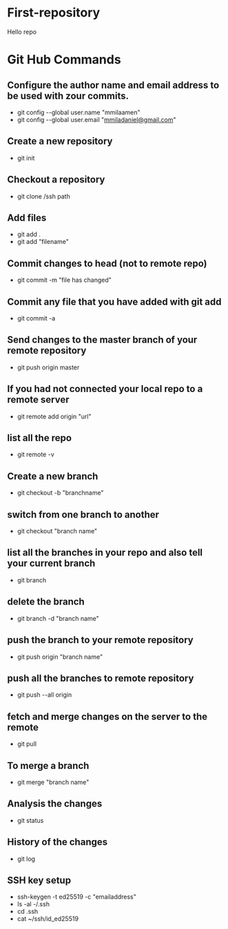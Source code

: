 # First-repository
Hello repo

# Git Hub Commands
## Configure the author name and email address to be used with zour commits.



- git config --global user.name "mmilaamen"
- git config --global user.email "mmiladaniel@gmail.com"

## Create a new repository
- git init

## Checkout a repository

- git clone /ssh path

## Add files
- git add .
- git add "filename"

## Commit changes to head (not to remote repo)
- git commit -m "file has changed"

## Commit any file that you have added with git add  
- git commit -a

## Send changes to the master branch of your remote repository
- git push origin master

## If you had not connected your local repo to a remote server
- git remote add origin "url"

## list all the repo 
- git remote -v

## Create a new branch
- git checkout -b "branchname"

## switch from one branch to another
- git checkout "branch name"

## list all the branches in your repo and also tell your current branch
- git branch

## delete the branch
- git branch -d "branch name"

## push the branch to your remote repository
- git push origin "branch name"

##  push all the branches to remote repository
- git push --all origin

## fetch and merge changes on the server to the remote
- git pull 

## To merge a branch 
- git merge "branch name"

## Analysis the changes
- git status

## History of the changes
- git log

## SSH key setup
- ssh-keygen -t ed25519 -c "emailaddress"
- ls -al -/.ssh
- cd .ssh
- cat ~/ssh/id_ed25519








